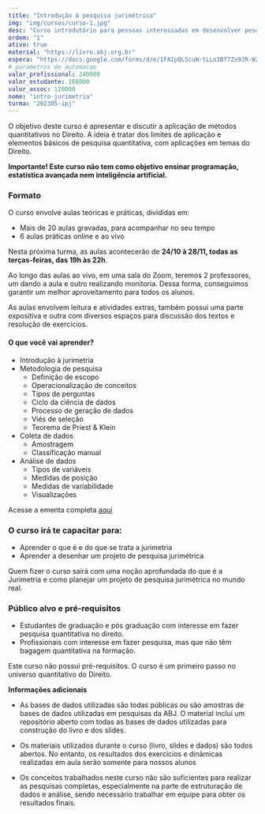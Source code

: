 ```yaml
---
title: "Introdução à pesquisa jurimétrica"
img: "img/cursos/curso-1.jpg"
desc: "Curso introdutório para pessoas interessadas em desenvolver pesquisas jurimétricas"
ordem: "1"
ativo: true
material: "https://livro.abj.org.br"
espera: "https://docs.google.com/forms/d/e/1FAIpQLScuW-tLLo3Bf7Zx9JR-WZ9waGHSRl9U1Gx6b3LUlW5f54tORw/viewform?usp=pp_url&entry.1918905423=Introdu%C3%A7%C3%A3o+%C3%A0+Pesquisa+Jurim%C3%A9trica"
# parametros de automacao
valor_profissional: 240000
valor_estudante: 168000
valor_assoc: 120000
nome: "intro-jurimetria"
turma: "202305-ipj"
---
```


O objetivo deste curso é apresentar e discutir a aplicação de métodos quantitativos no Direito. A ideia é tratar dos limites de aplicação e elementos básicos de pesquisa quantitativa, com aplicações em temas do Direito.

**Importante! Este curso não tem como objetivo ensinar programação, estatística avançada nem inteligência artificial.**

### Formato

O curso envolve aulas teóricas e práticas, divididas em:

-   Mais de 20 aulas gravadas, para acompanhar no seu tempo
-   6 aulas práticas online e ao vivo

Nesta próxima turma, as aulas acontecerão de **24/10 à 28/11, todas as terças-feiras, das 19h às 22h**.

Ao longo das aulas ao vivo, em uma sala do Zoom, teremos 2 professores, um dando a aula e outro realizando monitoria. Dessa forma, conseguimos garantir um melhor aproveitamento para todos os alunos.

As aulas envolvem leitura e atividades extras, também possui uma parte expositiva e outra com diversos espaços para discussão dos textos e resolução de exercícios.

#### O que você vai aprender?

-   Introdução à jurimetria
-   Metodologia de pesquisa
    -   Definição de escopo
    -   Operacionalização de conceitos
    -   Tipos de perguntas
    -   Ciclo da ciência de dados
    -   Processo de geração de dados
    -   Viés de seleção
    -   Teorema de Priest & Klein
-   Coleta de dados
    -   Amostragem
    -   Classificação manual
-   Análise de dados
    -   Tipos de variáveis
    -   Medidas de posição
    -   Medidas de variabilidade
    -   Visualizações

Acesse a ementa completa <a href="https://docs.google.com/document/d/1pHF1qUjupkkPQYrHgySC1y3qyVKoERETdDbs1t_Aruc/edit?usp=sharing" target="_blank">aqui </a>

### O curso irá te capacitar para:

-   Aprender o que é e do que se trata a jurimetria
-   Aprender a desenhar um projeto de pesquisa jurimétrica

Quem fizer o curso sairá com uma noção aprofundada do que é a Jurimetria e como planejar um projeto de pesquisa jurimétrica no mundo real.

### Público alvo e pré-requisitos

-   Estudantes de graduação e pós graduação com interesse em fazer pesquisa quantitativa no direito.
-   Profissionais com interesse em fazer pesquisa, mas que não têm bagagem quantitativa na formação.

Este curso não possui pré-requisitos. O curso é um primeiro passo no universo quantitativo do Direito.

**Informações adicionais**

-   As bases de dados utilizadas são todas públicas ou são amostras de bases de dados utilizadas em pesquisas da ABJ. O material inclui um repositório aberto com todas as bases de dados utilizadas para construção do livro e dos slides.

-   Os materiais utilizados durante o curso (livro, slides e dados) são todos abertos. No entanto, os resultados dos exercícios e dinâmicas realizadas em aula serão somente para nossos alunos

-   Os conceitos trabalhados neste curso não são suficientes para realizar as pesquisas completas, especialmente na parte de estruturação de dados e análise, sendo necessário trabalhar em equipe para obter os resultados finais.
